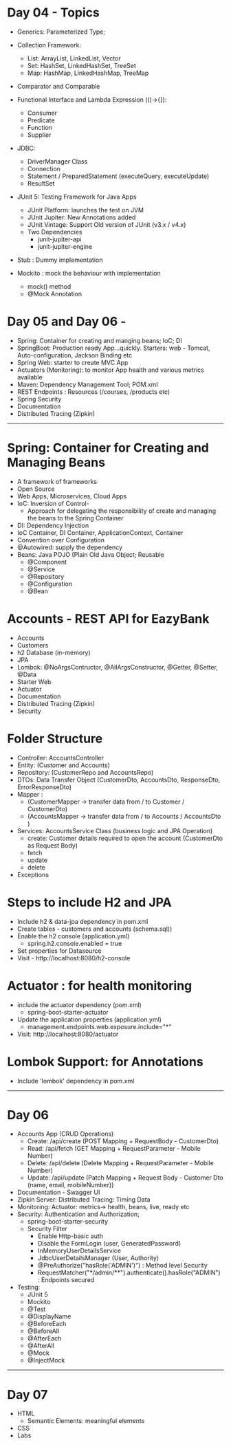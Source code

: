 # Day 04 - Topics

- Generics: Parameterized Type; <T>
- Collection Framework:
  - List: ArrayList, LinkedList, Vector
  - Set: HashSet, LinkedHashSet, TreeSet
  - Map: HashMap, LinkedHashMap, TreeMap
- Comparator and Comparable
- Functional Interface and Lambda Expression (()->{}):
  - Consumer
  - Predicate
  - Function
  - Supplier
- JDBC:

  - DriverManager Class
  - Connection
  - Statement / PreparedStatement (executeQuery, executeUpdate)
  - ResultSet

- JUnit 5: Testing Framework for Java Apps
  - JUnit Platform: launches the test on JVM
  - JUnit Jupiter: New Annotations added
  - JUnit Vintage: Support Old version of JUnit (v3.x / v4.x)
  - Two Dependencies
    - junit-jupiter-api
    - junit-jupiter-engine
- Stub : Dummy implementation
- Mockito : mock the behaviour with implementation
  - mock() method
  - @Mock Annotation

# Day 05 and Day 06 -

- Spring: Container for creating and manging beans; IoC; DI
- SpringBoot: Production ready App...quickly. Starters: web - Tomcat, Auto-configuration, Jackson Binding etc
- Spring Web: starter to create MVC App
- Actuators (Monitoring): to monitor App health and various metrics available
- Maven: Dependency Management Tool; POM.xml
- REST Endpoints : Resources (/courses, /products etc)
- Spring Security
- Documentation
- Distributed Tracing (Zipkin)

---

# Spring: Container for Creating and Managing Beans

- A framework of frameworks
- Open Source
- Web Apps, Microservices, Cloud Apps
- IoC: Inversion of Control-
  - Approach for delegating the responsibility of create and managing the beans to the Spring Container
- DI: Dependency Injection
- IoC Container, DI Container, ApplicationContext, Container
- Convention over Configuration
- @Autowired: supply the dependency
- Beans: Java POJO (Plain Old Java Object; Reusable
  - @Component
  - @Service
  - @Repository
  - @Configuration
  - @Bean

# Accounts - REST API for EazyBank

- Accounts
- Customers
- h2 Database (in-memory)
- JPA
- Lombok: @NoArgsContructor, @AllArgsConstructor, @Getter, @Setter, @Data
- Starter Web
- Actuator
- Documentation
- Distributed Tracing (Zipkin)
- Security

# Folder Structure

- Controller: AccountsController
- Entity: (Customer and Accounts)
- Repository: (CustomerRepo and AccountsRepo)
- DTOs: Data Transfer Object (CustomerDto, AccountsDto, ResponseDto, ErrorResponseDto)
- Mapper :
  - (CustomerMapper -> transfer data from / to Customer / CustomerDto)
  - (AccountsMapper -> transfer data from / to Accounts / AccountsDto )
- Services: AccountsService Class (business logic and JPA Operation)
  - create: Customer details required to open the account (CustomerDto as Request Body)
  - fetch
  - update
  - delete
- Exceptions

# Steps to include H2 and JPA

- Include h2 & data-jpa dependency in pom.xml
- Create tables - customers and accounts (schema.sql))
- Enable the h2 console (application.yml)
  - spring.h2.console.enabled = true
- Set properties for Datasource
- Visit - http://localhost:8080/h2-console

# Actuator : for health monitoring

- include the actuator dependency (pom.xml)
  - spring-boot-starter-actuator
- Update the application properties (application.yml)
  - management.endpoints.web.exposure.include="\*"
- Visit: http://localhost:8080/actuator

# Lombok Support: for Annotations

- Include 'lombok' dependency in pom.xml

---

# Day 06

- Accounts App (CRUD Operations)
  - Create: /api/create (POST Mapping + RequestBody - CustomerDto)
  - Read: /api/fetch (GET Mapping + RequestParameter - Mobile Number)
  - Delete: /api/delete (Delete Mapping + RequestParameter - Mobile Number)
  - Update: /api/update (Patch Mapping + Request Body - Customer Dto (name, email, mobileNumber))
- Documentation - Swagger UI
- Zipkin Server: Distributed Tracing: Timing Data
- Monitoring: Actuator: metrics-> health, beans, live, ready etc
- Security: Authentication and Authorization;
  - spring-boot-starter-security
  - Security Filter
    - Enable Http-basic auth
    - Disable the FormLogin (user, GeneratedPassword)
    - InMemoryUserDetailsService
    - JdbcUserDetailsManager (User, Authority)
    - @PreAuthorize("hasRole('ADMIN')") : Method level Security
    - RequestMatcher("\*/admin/\*\*").authenticate().hasRole("ADMIN") : Endpoints secured
- Testing:
  - JUnit 5
  - Mockito
  - @Test
  - @DisplayName
  - @BeforeEach
  - @BeforeAll
  - @AfterEach
  - @AfterAll
  - @Mock
  - @InjectMock

---

# Day 07

- HTML
  - Semantic Elements: meaningful elements
- CSS
- Labs
